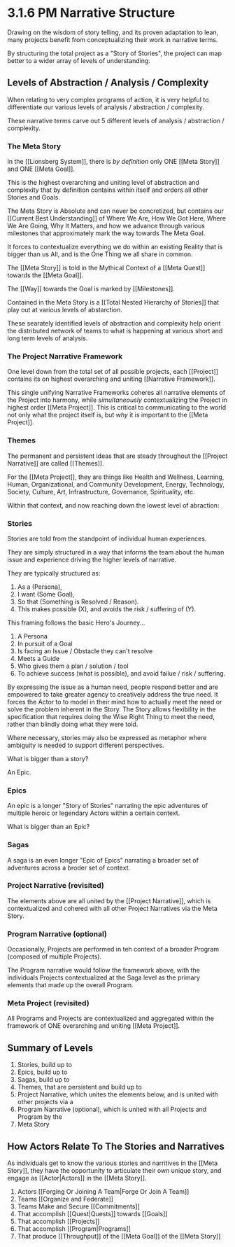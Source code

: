 # 3.1.6 PM Narrative Structure 

Drawing on the wisdom of story telling, and its proven adaptation to lean, many projects benefit from conceptualizing their work in narrative terms. 

By structuring the total project as a "Story of Stories", the project can map better to a wider array of levels of understanding. 

## Levels of Abstraction / Analysis / Complexity
When relating to very complex programs of action, it is very helpful to differentiate our various levels of analysis / abstraction / complexity. 

These narrative terms carve out 5 different levels of analysis / abstraction / complexity. 

### The Meta Story
In the [[Lionsberg System]], there is _by definition_ only ONE [[Meta Story]] and ONE [[Meta Goal]]. 

This is the highest overarching and uniting level of abstraction and complexity that by definition contains within itself and orders all other Stories and Goals. 

The Meta Story is Absolute and can never be concretized, but contains our [[Current Best Understanding]] of Where We Are, How We Got Here, Where We Are Going, Why It Matters, and how we advance through various milestones that approximately mark the way towards The Meta Goal.

It forces to contextualize everything we do within an existing Reality that is bigger than us All, and is the One Thing we all share in common. 

The [[Meta Story]] is told in the Mythical Context of a [[Meta Quest]] towards the [[Meta Goal]]. 

The [[Way]] towards the Goal is marked by [[Milestones]]. 

Contained in the Meta Story is a [[Total Nested Hierarchy of Stories]] that play out at various levels of abstarction. 

These searately identified levels of abstraction and complexity help orient the distributed network of teams to what is happening at various short and long term levels of analysis. 

### The Project Narrative Framework 
One level down from the total set of all possible projects, each [[Project]] contains its on highest overarching and uniting [[Narrative Framework]]. 

This single unifying Narrative Frameworks coheres all narrative elements of the Project into harmony, while _simultaneously_ contextualizing the Project in highest order [[Meta Project]]. This is critical to communicating to the world not only what the project itself is, but _why_ it is important to the [[Meta Project]]. 

### Themes 
The permanent and persistent ideas that are steady throughout the [[Project Narrative]] are called [[Themes]]. 

For the [[Meta Project]], they are things like Health and Wellness, Learning, Human, Organizational, and Community Development, Energy, Technology, Society, Culture, Art, Infrastructure, Governance, Spirituality, etc. 

Within that context, and now reaching down the lowest level of abraction: 

### Stories 
Stories are told from the standpoint of individual human experiences. 

They are simply structured in a way that informs the team about the human issue and experience driving the higher levels of narrative. 

They are typically structured as: 

1. As a (Persona), 
2. I want (Some Goal), 
3. So that (Something is Resolved / Reason). 
4. This makes possible (X), and avoids the risk / suffering of (Y). 

This framing follows the basic Hero's Journey... 
1. A Persona
2. In pursuit of a Goal
3. Is facing an Issue / Obstacle they can't resolve
4. Meets a Guide
5. Who gives them a plan / solution / tool
6. To achieve success (what is possible), and avoid failue / risk / suffering. 

By expressing the issue as a human need, people respond better and are empowered to take greater agency to creatively address the true need. It forces the Actor to to model in their mind how to actually meet the need or solve the problem inherent in the Story. The Story allows flexibility in the specification that requires doing the Wise Right Thing to meet the need, rather than blindly doing what they were told. 

Where necessary, stories may also be expressed as metaphor where ambiguity is needed to support different perspectives.

What is bigger than a story? 

An Epic.

### Epics
An epic is a longer "Story of Stories" narrating the epic adventures of multiple heroic or legendary Actors within a certain context. 

What is bigger than an Epic? 

### Sagas 
A saga is an even longer "Epic of Epics" narrating a broader set of adventures across a broder set of context. 

### Project Narrative (revisited)
The elements above are all united by the [[Project Narrative]], which is contextualized and cohered with all other Project Narratives via the Meta Story. 

### Program Narrative (optional)
Occasionally, Projects are performed in teh context of a broader Program (composed of multiple Projects). 

The Program narrative would follow the framework above, with the individuals Projects contextualized at the Saga level as the primary elements that made up the overall Program. 

### Meta Project (revisited)
All Programs and Projects are contextualized and aggregated within the framework of ONE overarching and uniting [[Meta Project]]. 

## Summary of Levels
1. Stories, build up to 
2. Epics, build up to
3. Sagas, build up to 
4. Themes, that are persistent and build up to 
5. Project Narrative, which unites the elements below, and is united with other projects via a 
6. Program Narrative (optional), which is united with all Projects and Program by the 
7. Meta Story

## How Actors Relate To The Stories and Narratives
As individuals get to know the various stories and narritives in the [[Meta Story]], they have the opportunity to articulate their own unique story, and engage as [[Actor|Actors]] in the [[Meta Story]]. 

1. Actors [[Forging Or Joining A Team|Forge Or Join A Team]]  
2. Teams [[Organize and Federate]]  
3. Teams Make and Secure [[Commitments]]  
4. That accomplish [[Quest|Quests]] towards [[Goals]]  
5. That accomplish [[Projects]]   
6. That accomplish [[Program|Programs]]  
7. That produce [[Throughput]] of the [[Meta Goal]] of the [[Meta Story]] 